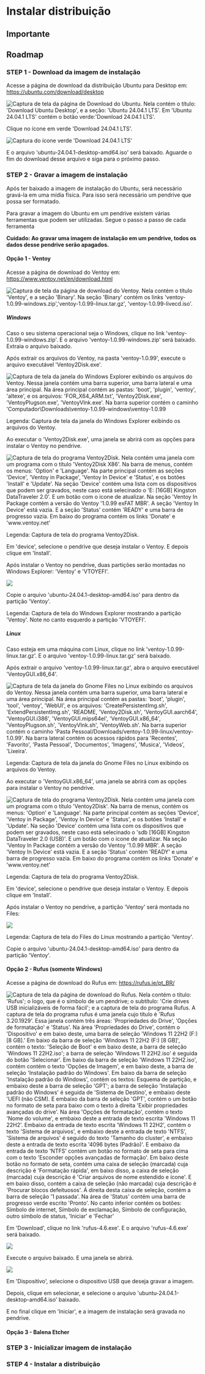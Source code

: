 # Instalar distribuição

## Importante

## Roadmap

### STEP 1 - Download da imagem de instalação

Acesse a página de download da distribuição Ubuntu para Desktop em: https://ubuntu.com/download/desktop

<img src="../../imagens/pagina_download_ubuntu.png" alt="Captura de tela da página de Download do Ubuntu. Nela contém o título: 'Download Ubuntu Desktop', e a seção: 'Ubuntu 24.04.1 LTS'. Em 'Ubuntu 24.04.1 LTS' contém o botão verde:'Download 24.04.1 LTS'.">

Clique no ícone em verde 'Download 24.04.1 LTS'.

<img src="../../imagens/icone_download_24_04_1.png" alt="Captura do ícone verde 'Download 24.04.1 LTS'">

E o arquivo 'ubuntu-24.04.1-desktop-amd64.iso' será baixado. Aguarde o fim do download desse arquivo e siga para o
próximo passo.

### STEP 2 - Gravar a imagem de instalação

Após ter baixado a imagem de instalação do Ubuntu, será necessário gravá-la em uma mídia física. Para isso será
necessário um pendrive que possa ser formatado.

Para gravar a imagem do Ubuntu em um pendrive existem várias ferramentas que podem ser utilizadas. Segue o passo a passo
de cada ferramenta

**Cuidado: Ao gravar uma imagem de instalação em um pendrive, todos os dados desse pendrive serão apagados.**

#### Opção 1 - Ventoy

Acesse a página de download do Ventoy em: https://www.ventoy.net/en/download.html

<img src="../../imagens/pagina_download_ventoy.png" alt="Captura de tela da página de download do Ventoy. Nela contém o título 'Ventoy', e a seção 'Binary'. Na seção 'Binary' contém os links 'ventoy-1.0.99-windows.zip','ventoy-1.0.99-linux.tar.gz', 'ventoy-1.0.99-livecd.iso'.">

##### Windows

Caso o seu sistema operacional seja o Windows, clique no link 'ventoy-1.0.99-windows.zip'. E o arquivo
'ventoy-1.0.99-windows.zip' será baixado. Extraia o arquivo baixado.

Após extraír os arquivos do Ventoy, na pasta 'ventoy-1.0.99', execute o arquivo executável 'Ventoy2Disk.exe'.

<img src="../../imagens/arquivos_ventoy_windows.png" alt="Captura de tela da janela do Windows Explorer exibindo os arquivos do Ventoy. Nessa janela contém uma barra superior, uma barra lateral e uma área principal. Na área principal contém as pastas: 'boot', 'plugin', 'ventoy', 'altexe', e os arquivos: 'FOR_X64_ARM.txt', 'Ventoy2Disk.exe', 'VentoyPlugson.exe', 'VentoyVlnk.exe'. Na barra superior contém o caminho 'Computador\Downloads\ventoy-1.0.99-windows\ventoy-1.0.99">

Legenda: Captura de tela da janela do Windows Explorer exibindo os arquivos do Ventoy.

Ao executar o 'Ventoy2Disk.exe', uma janela se abrirá com as opções para instalar o Ventoy no pendrive.

<img src="../../imagens/ventoy_2_disk_windows.png" alt="Captura de tela do programa Ventoy2Disk. Nela contém uma janela com um programa com o título 'Ventoy2Disk X86'. Na barra de menus, contém os menus: 'Option' e 'Language'. Na parte principal contém as seções 'Device', 'Ventoy in Package', 'Ventoy In Device' e 'Status', e os botões 'Install' e 'Update'. Na seção 'Device' contém uma lista com os dispositivos que podem ser gravados, neste caso está selecinado o 'E: [16GB] Kingston DataTraveler 2.0'. E um botão com o icone de atualizar. Na seção 'Ventoy In Package contém a versão do Ventoy '1.0.99 exFAT MBR'. A seção 'Ventoy In Device' está vazia. E a seção 'Status' contém 'READY' e uma barra de progresso vazia. Em baixo do programa contém os links 'Donate' e 'www.ventoy.net'">

Legenda: Captura de tela do programa Ventoy2Disk.

Em 'device', selecione o pendrive que deseja instalar o Ventoy. E depois clique em 'Install'.

Após instalar o Ventoy no pendrive, duas partições serão montadas no Windows Explorer: 'Ventoy' e 'VTOYEFI'.

<img src="../../imagens/particao_ventoy_windows.png"/>

Copie o arquivo 'ubuntu-24.04.1-desktop-amd64.iso' para dentro da partição 'Ventoy'.

Legenda: Captura de tela do Windows Explorer mostrando a partição 'Ventoy'. Note no canto esquerdo a partição 'VTOYEFI'.

##### Linux

Caso esteja em uma máquina com Linux, clique no link 'ventoy-1.0.99-linux.tar.gz'. E o arquivo
'ventoy-1.0.99-linux.tar.gz' será baixado.

Após extraír o arquivo 'ventoy-1.0.99-linux.tar.gz', abra o arquivo executável 'VentoyGUI.x86_64'.

<img src="../../imagens/arquivos_ventoy_linux.png" alt="Captura de tela da janela do Gnome Files no Linux exibindo os arquivos do Ventoy. Nessa janela contém uma barra superior, uma barra lateral e uma área principal. Na área principal contém as pastas: 'boot', 'plugin', 'tool', 'ventoy', 'WebUI', e os arquivos: 'CreatePersistentImg.sh', 'ExtendPersistentImg.sh', 'README, 'Ventoy2Disk.sh', 'VentoyGUI.aarch64', 'VentoyGUI.i386', 'VentoyGUI.mips64el', 'VentoyGUI.x86_64', 'VentoyPlugson.sh', 'VentoyVlnk.sh', 'VentoyWeb.sh'. Na barra superior contém o caminho 'Pasta Pessoal/Downloads/ventoy-1.0.99-linux/ventoy-1.0.99'. Na barra lateral contém os acessos rápidos para 'Recentes', 'Favorito', 'Pasta Pessoal', 'Documentos', 'Imagens', 'Musica', 'Videos', 'Lixeira'.">

Legenda: Captura de tela da janela do Gnome Files no Linux exibindo os arquivos do Ventoy.

Ao executar o 'VentoyGUI.x86_64', uma janela se abrirá com as opções para instalar o Ventoy no pendrive.

<img src="../../imagens/ventoy_2_disk_linux.png" alt="Captura de tela do programa Ventoy2Disk. Nela contém uma janela com um programa com o título 'Ventoy2Disk'. Na barra de menus, contém os menus: 'Option' e 'Language'. Na parte principal contém as seções 'Device', 'Ventoy in Package', 'Ventoy In Device' e 'Status', e os botões 'Install' e 'Update'. Na seção 'Device' contém uma lista com os dispositivos que podem ser gravados, neste caso está selecinado o 'sdb [16GB] Kingston DataTraveler 2.0 (USB)'. E um botão com o icone de atualizar. Na seção 'Ventoy In Package contém a versão do Ventoy '1.0.99 MBR'. A seção 'Ventoy In Device' está vazia. E a seção 'Status' contém 'READY' e uma barra de progresso vazia. Em baixo do programa contém os links 'Donate' e 'www.ventoy.net'">

Legenda: Captura de tela do programa Ventoy2Disk.

Em 'device', selecione o pendrive que deseja instalar o Ventoy. E depois clique em 'Install'.

Após instalar o Ventoy no pendrive, a partição 'Ventoy' será montada no Files:

<img src="../../imagens/particao_ventoy_linux.png">

Legenda: Captura de tela do Files do Linux mostrando a partição 'Ventoy'.

Copie o arquivo 'ubuntu-24.04.1-desktop-amd64.iso' para dentro da partição 'Ventoy'.

#### Opção 2 - Rufus (somente Windows)

Acesse a página de download do Rufus em: https://rufus.ie/pt_BR/

<img src="../../imagens/pagina_download_rufus.png" alt="Captura de tela da página de download do Rufus. Nela contém o título: 'Rufus'; o logo, que é o símbolo de um pendrive; o subtítulo: 'Crie drives USB inicializáveis de forma fácil'; e a captura de tela do programa Rufus. A captura de tela do programa rufus é uma janela cujo título é 'Rufus 3.20.1929'. Essa janela contém três áreas: 'Propriedades do Drive', 'Opções de formatação' e 'Status'. Na área 'Propriedades do Drive', contém o 'Dispositivo' e em baixo deste, uma barra de seleção 'Windows 11 22H2 (F:) [8 GB].' Em baixo da barra de seleção 'Windows 11 22H2 (F:) [8 GB]', contém o texto: 'Seleção de Boot' e em baixo deste, a barra de seleção 'Windows 11 22H2.iso'; a barra de seleção 'Windows 11 22H2.iso' é seguida do botão 'Selecionar'. Em baixo da barra de seleção 'Windows 11 22H2.iso', contém contém o texto 'Opções de Imagem', e em baixo deste, a barra de seleção 'Instalação padrão do Windows'. Em baixo da barra de seleção 'Instalação padrão do Windows', contém os textos: Esquema de partição, e embaixo deste a barra de seleção 'GPT'; a barra de seleção 'Instalação padrão do Windows' é seguida de 'Sistema de Destino', e embaixo deste 'UEFI (não CSM). E embaixo da barra de seleção 'GPT', contém o um botão no formato de seta para baixo com o texto à direita 'Exibir propriedades avançadas do drive'. Na área 'Opções de formatação', contém o texto 'Nome do volume', e embaixo deste a entrada de texto escrita 'Windows 11 22H2'. Embaixo da entrada de texto escrita 'Windows 11 22H2', contém o texto 'Sistema de arquivos', e embaixo deste a entrada de texto 'NTFS', 'Sistema de arquivos' é seguido do texto 'Tamanho do cluster', e embaixo deste a entrada de texto escrita '4096 bytes (Padrão)'. E embaixo da entrada de texto 'NTFS' contém um botão no formato de seta para cima com o texto 'Esconder opções avançadas de formação'. Em baixo deste botão no formato de seta, contém uma caixa de seleção (marcada) cuja descrição é 'Formatação rápida', em baixo disso, a caixa de seleção (marcada) cuja descrição é 'Criar arquivos de nome estendido e ícone'. E em baixo disso, contém a caixa de seleção (não marcada) cuja descrição é 'Procurar blocos defeituosos'. Á direita desta caixa de seleção, contém a barra de seleção '1 passada'. Na área de 'Status' contém uma barra de progresso verde escrito 'Pronto'. No canto inferior contém os botões: Símbolo de internet, Símbolo de exclamação, Símbolo de configuração, outro símbolo de status, 'Iniciar' e 'Fechar'">

Em 'Download', clique no link 'rufus-4.6.exe'. E o arquivo 'rufus-4.6.exe' será baixado.

<img src="../../imagens/download_pagina_download_rufus.png"/>

Execute o arquivo baixado. E uma janela se abrirá.

<img src="../../imagens/rufus_windows.png"/>

Em 'Dispositivo', selecione o dispositivo USB que deseja gravar a imagem.

Depois, clique em selecionar, e selecione o arquivo 'ubuntu-24.04.1-desktop-amd64.iso' baixado.

E no final clique em 'Iniciar', e a imagem de instalação será gravada no pendrive.

#### Opção 3 - Balena Etcher

### STEP 3 - Inicializar imagem de instalação

### STEP 4 - Instalar a distribuição

